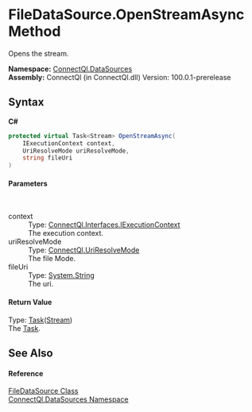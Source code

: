 # FileDataSource.OpenStreamAsync Method 
 

Opens the stream.

**Namespace:**&nbsp;<a href="N_ConnectQl_DataSources">ConnectQl.DataSources</a><br />**Assembly:**&nbsp;ConnectQl (in ConnectQl.dll) Version: 100.0.1-prerelease

## Syntax

**C#**<br />
``` C#
protected virtual Task<Stream> OpenStreamAsync(
	IExecutionContext context,
	UriResolveMode uriResolveMode,
	string fileUri
)
```


#### Parameters
&nbsp;<dl><dt>context</dt><dd>Type: <a href="T_ConnectQl_Interfaces_IExecutionContext">ConnectQl.Interfaces.IExecutionContext</a><br />The execution context.</dd><dt>uriResolveMode</dt><dd>Type: <a href="T_ConnectQl_UriResolveMode">ConnectQl.UriResolveMode</a><br />The file Mode.</dd><dt>fileUri</dt><dd>Type: <a href="http://msdn2.microsoft.com/en-us/library/s1wwdcbf" target="_blank">System.String</a><br />The uri.</dd></dl>

#### Return Value
Type: <a href="http://msdn2.microsoft.com/en-us/library/dd321424" target="_blank">Task</a>(<a href="http://msdn2.microsoft.com/en-us/library/8f86tw9e" target="_blank">Stream</a>)<br />The <a href="http://msdn2.microsoft.com/en-us/library/dd235678" target="_blank">Task</a>.

## See Also


#### Reference
<a href="T_ConnectQl_DataSources_FileDataSource">FileDataSource Class</a><br /><a href="N_ConnectQl_DataSources">ConnectQl.DataSources Namespace</a><br />